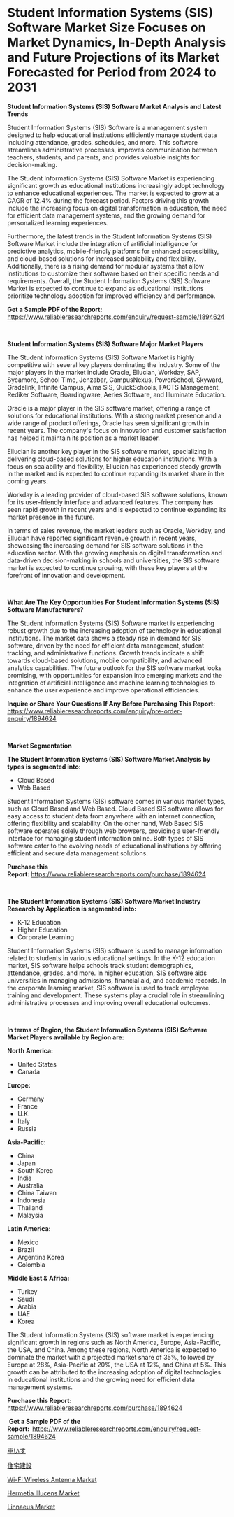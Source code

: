 <p><h1>Student Information Systems (SIS) Software Market Size Focuses on Market Dynamics, In-Depth Analysis and Future Projections of its Market Forecasted for Period from 2024 to 2031</h1></p><p><strong>Student Information Systems (SIS) Software Market Analysis and Latest Trends</strong></p>
<p><p>Student Information Systems (SIS) Software is a management system designed to help educational institutions efficiently manage student data including attendance, grades, schedules, and more. This software streamlines administrative processes, improves communication between teachers, students, and parents, and provides valuable insights for decision-making.</p><p>The Student Information Systems (SIS) Software Market is experiencing significant growth as educational institutions increasingly adopt technology to enhance educational experiences. The market is expected to grow at a CAGR of 12.4% during the forecast period. Factors driving this growth include the increasing focus on digital transformation in education, the need for efficient data management systems, and the growing demand for personalized learning experiences.</p><p>Furthermore, the latest trends in the Student Information Systems (SIS) Software Market include the integration of artificial intelligence for predictive analytics, mobile-friendly platforms for enhanced accessibility, and cloud-based solutions for increased scalability and flexibility. Additionally, there is a rising demand for modular systems that allow institutions to customize their software based on their specific needs and requirements. Overall, the Student Information Systems (SIS) Software Market is expected to continue to expand as educational institutions prioritize technology adoption for improved efficiency and performance.</p></p>
<p><strong>Get a Sample PDF of the Report:&nbsp;</strong> <a href="https://www.reliableresearchreports.com/enquiry/request-sample/1894624">https://www.reliableresearchreports.com/enquiry/request-sample/1894624</a></p>
<p>&nbsp;</p>
<p><strong>Student Information Systems (SIS) Software Major Market Players</strong></p>
<p><p>The Student Information Systems (SIS) Software Market is highly competitive with several key players dominating the industry. Some of the major players in the market include Oracle, Ellucian, Workday, SAP, Sycamore, School Time, Jenzabar, CampusNexus, PowerSchool, Skyward, Gradelink, Infinite Campus, Alma SIS, QuickSchools, FACTS Management, Rediker Software, Boardingware, Aeries Software, and Illuminate Education.</p><p>Oracle is a major player in the SIS software market, offering a range of solutions for educational institutions. With a strong market presence and a wide range of product offerings, Oracle has seen significant growth in recent years. The company's focus on innovation and customer satisfaction has helped it maintain its position as a market leader.</p><p>Ellucian is another key player in the SIS software market, specializing in delivering cloud-based solutions for higher education institutions. With a focus on scalability and flexibility, Ellucian has experienced steady growth in the market and is expected to continue expanding its market share in the coming years.</p><p>Workday is a leading provider of cloud-based SIS software solutions, known for its user-friendly interface and advanced features. The company has seen rapid growth in recent years and is expected to continue expanding its market presence in the future.</p><p>In terms of sales revenue, the market leaders such as Oracle, Workday, and Ellucian have reported significant revenue growth in recent years, showcasing the increasing demand for SIS software solutions in the education sector. With the growing emphasis on digital transformation and data-driven decision-making in schools and universities, the SIS software market is expected to continue growing, with these key players at the forefront of innovation and development.</p></p>
<p>&nbsp;</p>
<p><strong>What Are The Key Opportunities For Student Information Systems (SIS) Software Manufacturers?</strong></p>
<p><p>The Student Information Systems (SIS) Software market is experiencing robust growth due to the increasing adoption of technology in educational institutions. The market data shows a steady rise in demand for SIS software, driven by the need for efficient data management, student tracking, and administrative functions. Growth trends indicate a shift towards cloud-based solutions, mobile compatibility, and advanced analytics capabilities. The future outlook for the SIS software market looks promising, with opportunities for expansion into emerging markets and the integration of artificial intelligence and machine learning technologies to enhance the user experience and improve operational efficiencies.</p></p>
<p><strong>Inquire or Share Your Questions If Any Before Purchasing This Report:</strong> <a href="https://www.reliableresearchreports.com/enquiry/pre-order-enquiry/1894624">https://www.reliableresearchreports.com/enquiry/pre-order-enquiry/1894624</a></p>
<p>&nbsp;</p>
<p><strong>Market Segmentation</strong></p>
<p><strong>The Student Information Systems (SIS) Software Market Analysis by types is segmented into:</strong></p>
<p><ul><li>Cloud Based</li><li>Web Based</li></ul></p>
<p><p>Student Information Systems (SIS) software comes in various market types, such as Cloud Based and Web Based. Cloud Based SIS software allows for easy access to student data from anywhere with an internet connection, offering flexibility and scalability. On the other hand, Web Based SIS software operates solely through web browsers, providing a user-friendly interface for managing student information online. Both types of SIS software cater to the evolving needs of educational institutions by offering efficient and secure data management solutions.</p></p>
<p><strong>Purchase this Report:&nbsp;</strong><a href="https://www.reliableresearchreports.com/purchase/1894624">https://www.reliableresearchreports.com/purchase/1894624</a></p>
<p>&nbsp;</p>
<p><strong>The Student Information Systems (SIS) Software Market Industry Research by Application is segmented into:</strong></p>
<p><ul><li>K-12 Education</li><li>Higher Education</li><li>Corporate Learning</li></ul></p>
<p><p>Student Information Systems (SIS) software is used to manage information related to students in various educational settings. In the K-12 education market, SIS software helps schools track student demographics, attendance, grades, and more. In higher education, SIS software aids universities in managing admissions, financial aid, and academic records. In the corporate learning market, SIS software is used to track employee training and development. These systems play a crucial role in streamlining administrative processes and improving overall educational outcomes.</p></p>
<p>&nbsp;</p>
<p><strong>In terms of Region, the Student Information Systems (SIS) Software Market Players available by Region are:</strong></p>
<p>
    <p> <strong> North America: </strong>
        <ul>
            <li>United States</li>
            <li>Canada</li>
        </ul>
        </p> 
    <p> <strong> Europe: </strong>
        <ul>
            <li>Germany</li>
            <li>France</li>
            <li>U.K.</li>
            <li>Italy</li>
            <li>Russia</li>
        </ul>
        </p> 
    <p> <strong> Asia-Pacific: </strong>
        <ul>
            <li>China</li>
            <li>Japan</li>
            <li>South Korea</li>
            <li>India</li>
            <li>Australia</li>
            <li>China Taiwan</li>
            <li>Indonesia</li>
            <li>Thailand</li>
            <li>Malaysia</li>
        </ul>
        </p> 
    <p> <strong> Latin America: </strong>
        <ul>
            <li>Mexico</li>
            <li>Brazil</li>
            <li>Argentina Korea</li>
            <li>Colombia</li>
        </ul>
        </p> 
    <p> <strong> Middle East & Africa: </strong>
        <ul>
            <li>Turkey</li>
            <li>Saudi</li>
            <li>Arabia</li>
            <li>UAE</li>
            <li>Korea</li>
        </ul>
    </p>
    </p>
<p><p>The Student Information Systems (SIS) software market is experiencing significant growth in regions such as North America, Europe, Asia-Pacific, the USA, and China. Among these regions, North America is expected to dominate the market with a projected market share of 35%, followed by Europe at 28%, Asia-Pacific at 20%, the USA at 12%, and China at 5%. This growth can be attributed to the increasing adoption of digital technologies in educational institutions and the growing need for efficient data management systems.</p></p>
<p><strong>Purchase this Report: </strong><a href="https://www.reliableresearchreports.com/purchase/1894624">https://www.reliableresearchreports.com/purchase/1894624</a></p>
<p>&nbsp;<strong>Get a Sample PDF of the Report:&nbsp;&nbsp;</strong><a href="https://www.reliableresearchreports.com/enquiry/request-sample/1894624">https://www.reliableresearchreports.com/enquiry/request-sample/1894624</a></p>
<p><strong></strong></p>
<p><p><a href="https://medium.com/@presleymertz2021/2024%E5%B9%B4%E3%81%8B%E3%82%892031%E5%B9%B4%E3%81%BE%E3%81%A7%E3%81%AE%E6%9C%9F%E9%96%93%E3%81%AB%E4%BA%88%E6%B8%AC%E3%81%95%E3%82%8C%E3%82%8B%E8%BB%8A%E6%A4%85%E5%AD%90%E5%B8%82%E5%A0%B4%E3%81%AE%E5%88%86%E6%9E%90%E3%81%A8%E3%82%B5%E3%82%A4%E3%82%BA-f1abb8f3eee1">車いす</a></p><p><a href="https://medium.com/@presleymertz2021/%E4%BD%8F%E5%AE%85%E5%BB%BA%E8%A8%AD%E5%B8%82%E5%A0%B4-%E7%AB%B6%E4%BA%89%E5%88%86%E6%9E%90-%E5%B8%82%E5%A0%B4%E5%8B%95%E5%90%91%E3%81%8A%E3%82%88%E3%81%B32031%E5%B9%B4%E3%81%BE%E3%81%A7%E3%81%AE%E4%BA%88%E6%B8%AC-e89071f05abd">住宅建設</a></p><p><a href="https://meowing-lemming-dd3.notion.site/Wi-Fi-Wireless-Antenna-Market-Size-Growing-and-Forecasted-for-period-from-2024-2031-and-provides-c-4be458882ee04f508eafed00da9c2ff7">Wi-Fi Wireless Antenna Market</a></p><p><a href="https://view.publitas.com/reportprime-1/hermetia-illucens-market-dynamics-2024-2031-also-about-its-market-trends-projections-and-opportunities/">Hermetia Illucens Market</a></p><p><a href="https://view.publitas.com/reportprime-1/linnaeus-market-size-market-trends-and-growth-outlook-forecasted-for-period-from-2024-to-2031/">Linnaeus Market</a></p></p>
